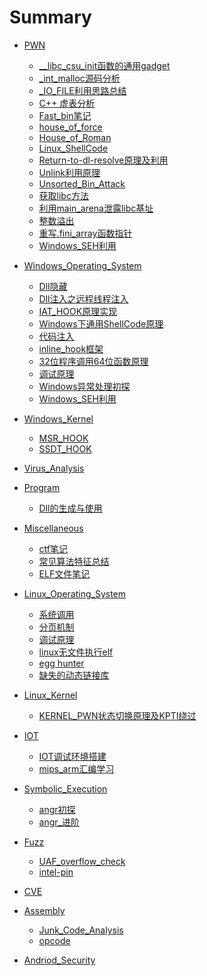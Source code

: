 # Summary


* [PWN]()

    * [__libc_csu_init函数的通用gadget](/PWN/__libc_csu_init函数的通用gadget.md)
    * [_int_malloc源码分析](/PWN/_int_malloc.md)
    * [_IO_FILE利用思路总结](/PWN/_IO_FILE利用思路总结.md)
    * [C++ 虚表分析](/PWN/C++_虚表分析.md)
    * [Fast_bin笔记](/PWN/Fast_bin笔记.md)
    * [house_of_force](/PWN/house_of_force.md)
    * [House_of_Roman](/PWN/House_of_Roman.md)
    * [Linux_ShellCode](/PWN/Linux_ShellCode.md)
    * [Return-to-dl-resolve原理及利用](/PWN/Return-to-dl-resolve原理及利用.md)
    * [Unlink利用原理](/PWN/Unlink.md)
    * [Unsorted_Bin_Attack](/PWN/Unsorted_Bin_Attack.md)
    * [获取libc方法](/PWN/获取libc方法.md)
    * [利用main_arena泄露libc基址](/PWN/利用main_arena泄露libc基址.md)
    * [整数溢出](/PWN/整数溢出.md)
    * [重写.fini_array函数指针](/PWN/重写.fini_array函数指针.md)
    * [Windows_SEH利用](/PWN/Windows_SEH利用.md)

* [Windows_Operating_System]()

	* [Dll隐藏](/Windows_Operating_System/Dll隐藏.md)
	* [Dll注入之远程线程注入](/Windows_Operating_System/Dll注入之远程线程注入.md)
	* [IAT_HOOK原理实现](/Windows_Operating_System/IAT_HOOK原理实现.md)
	* [Windows下通用ShellCode原理](/Windows_Operating_System/Windows下通用ShellCode原理.md)
	* [代码注入](/Windows_Operating_System/代码注入.md)
	* [inline_hook框架](/Windows_Operating_System/inline_hook框架.md)
	* [32位程序调用64位函数原理](/Windows_Operating_System/x86_call_x64.md)
	* [调试原理](/Windows_Operating_System/调试原理.md)
	* [Windows异常处理初探](/Windows_Operating_System/Windows异常处理初探.md)
    * [Windows_SEH利用](/PWN/Windows_SEH利用.md)

* [Windows_Kernel]()

    * [MSR_HOOK](/Windows_Kernel/MSR_HOOK.md)
    * [SSDT_HOOK](/Windows_Kernel/SSDT_HOOK.md)

* [Virus_Analysis]()
* [Program]()

	* [Dll的生成与使用](/Program/Dll的生成与使用.md)


* [Miscellaneous]()

	* [ctf笔记](/Miscellaneous/ctf笔记.md)
	* [常见算法特征总结](/Miscellaneous/算法特征总结.md)
	* [ELF文件笔记](/Miscellaneous/ELF文件笔记.md)


* [Linux_Operating_System]()

	* [系统调用](/Linux_Operating_System/系统调用.md)
	* [分页机制](/Linux_Operating_System/分页机制.md)
	* [调试原理](/Linux_Operating_System/调试原理.md)
	* [linux无文件执行elf](/Linux_Operating_System/linux无文件执行elf.md)
	* [egg hunter](/Linux_Operating_System/egg_hunter.md)
	* [缺失的动态链接库](/Linux_Operating_System/缺失的动态链接库.md)


* [Linux_Kernel]()
 
	* [KERNEL_PWN状态切换原理及KPTI绕过](/Linux_Kernel/KERNEL_PWN状态切换原理及KPTI绕过.md)


* [IOT]()

	* [IOT调试环境搭建](/IOT/IOT调试环境搭建.md)
	* [mips_arm汇编学习](/IOT/mips_arm汇编学习.md)

* [Symbolic_Execution]()

	* [angr初探](/Symbolic_Execution/angr初探.md)
	* [angr_进阶](/Symbolic_Execution/angr_进阶.md)

	
* [Fuzz]()

	* [UAF_overflow_check](/Fuzz/UAF_overflow_check.md)
	* [intel-pin](/Fuzz/intel-pin.md)

* [CVE]()
* [Assembly]()

	* [Junk_Code_Analysis](/Assembly/Junk_Code_Analysis.md)
	* [opcode](/Assembly/opcode.md)


* [Andriod_Security]()




